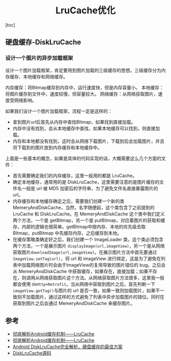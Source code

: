 <h1 align="center">LruCache优化</h1>

[toc]

## 硬盘缓存-DiskLruCache

### 设计一个图片的异步加载框架

设计一个图片加载框架，肯定要用到图片加载的三级缓存的思想。三级缓存分为内存缓存、本地缓存和网络缓存。

内存缓存：将Bitmap缓存到内存中，运行速度快，但是内存容量小。 本地缓存：将图片缓存到文件中，速度较慢，但容量较大。 网络缓存：从网络获取图片，速度受网络影响。

如果我们设计一个图片加载框架，流程一定是这样的：

- 拿到图片url后首先从内存中查找BItmap，如果找到直接加载。
- 内存中没有找到，会从本地缓存中查找，如果本地缓存可以找到，则直接加载。
- 内存和本地都没有找到，这时会从网络下载图片，下载到后会加载图片，并且将下载到的图片放到内存缓存和本地缓存中。

上面是一些基本的概念，如果是具体的代码实现的话，大概需要这么几个方面的文件：

- 首先需要确定我们的内存缓存，这里一般用的都是 LruCache。
- 确定本地缓存，通常用的是 DiskLruCache，这里需要注意的是图片缓存的文件名一般是 url 被 MD5 加密后的字符串，为了避免文件名直接暴露图片的 url。
- 内存缓存和本地缓存确定之后，需要我们创建一个新的类 MemeryAndDiskCache，当然，名字随便起，这个类包含了之前提到的 LruCache 和 DiskLruCache。在 MemeryAndDiskCache 这个类中我们定义两个方法，一个是 getBitmap，另一个是 putBitmap，对应着图片的获取和缓存，内部的逻辑也很简单。getBitmap中按内存、本地的优先级去取 BItmap，putBitmap 中先缓存内存，之后缓存到本地。
- 在缓存策略类确定好之后，我们创建一个 ImageLoader 类，这个类必须包含两个方法，一个是展示图片 `displayImage(url,imageView)`，另一个是从网络获取图片`downloadImage(url,imageView)`。在展示图片方法中首先要通过 `ImageView.setTag(url)`，将 url 和 imageView 进行绑定，这是为了避免在列表中加载网络图片时会由于ImageView的复用导致的图片错位的 bug。之后会从 MemeryAndDiskCache 中获取缓存，如果存在，直接加载；如果不存在，则调用从网络获取图片这个方法。从网络获取图片方法很多，这里我一般都会使用 `OkHttp+Retrofit`。当从网络中获取到图片之后，首先判断一下`imageView.getTag()`与图片的 url 是否一致，如果一致则加载图片，如果不一致则不加载图片，通过这样的方式避免了列表中异步加载图片的错位。同时在获取到图片之后会通过 MemeryAndDiskCache 来缓存图片。

## 参考

* [彻底解析Android缓存机制——LruCache](https://www.jianshu.com/p/b49a111147ee)
* [彻底解析Android缓存机制——LruCache](https://www.jianshu.com/p/b49a111147ee)
* [Android DiskLruCache完全解析，硬盘缓存的最佳方案](https://yuanfentiank789.github.io/2016/06/13/disklrucache/)
* [DiskLruCache源码](https://github.com/JakeWharton/DiskLruCache)